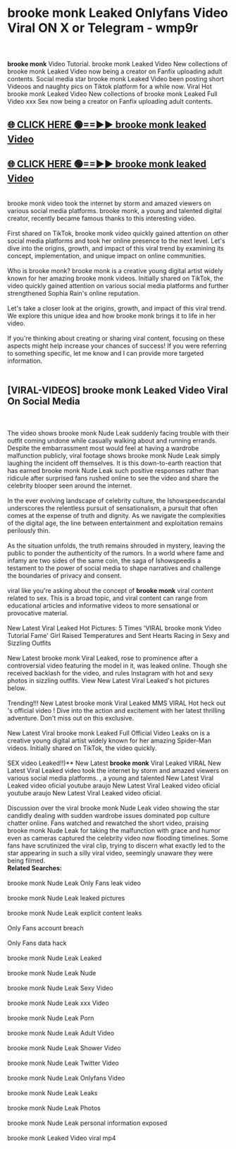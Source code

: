 <h1> brooke monk Leaked Onlyfans Video Viral ON X or Telegram - wmp9r </h1>

# 
<br>
<strong>brooke monk</strong> Video Tutorial. brooke monk Leaked Video New collections of  brooke monk Leaked Video now being a creator on Fanfix uploading adult contents. Social media star brooke monk Leaked Video been posting short Videoos and naughty pics on Tiktok platform for a while now. Viral Hot brooke monk Leaked Video New collections of brooke monk Leaked Full Video xxx Sex now being a creator on Fanfix uploading adult contents.
<br>

## [🌐 CLICK HERE 🟢==►► brooke monk leaked Video ](https://onlyclips.site?title=brooke_monk&ref=git)


## [🌐 CLICK HERE 🟢==►► brooke monk leaked Video ](https://onlyclips.site?title=brooke_monk&ref=git)

<br>
brooke monk video took the internet by storm and amazed viewers on various social media platforms. brooke monk, a young and talented digital creator, recently became famous thanks to this interesting video.
<br><br>
First shared on TikTok, brooke monk video quickly gained attention on other social media platforms and took her online presence to the next level. Let's dive into the origins, growth, and impact of this viral trend by examining its concept, implementation, and unique impact on online communities.
<br><br>
Who is brooke monk? brooke monk is a creative young digital artist widely known for her amazing brooke monk videos. Initially shared on TikTok, the video quickly gained attention on various social media platforms and further strengthened Sophia Rain's online reputation.
<br><br>
Let's take a closer look at the origins, growth, and impact of this viral trend. We explore this unique idea and how brooke monk brings it to life in her video.
<br><br>
If you're thinking about creating or sharing viral content, focusing on these aspects might help increase your chances of success! If you were referring to something specific, let me know and I can provide more targeted information.
<br><br>
<h2>[VIRAL-VIDEOS] brooke monk Leaked Video Viral On Social Media</h2>
<br><br>
The video shows brooke monk Nude Leak suddenly facing trouble with their outfit coming undone while casually walking about and running errands. Despite the embarrassment most would feel at having a wardrobe malfunction publicly, viral footage shows brooke monk Nude Leak simply laughing the incident off themselves. It is this down-to-earth reaction that has earned brooke monk Nude Leak such positive responses rather than ridicule after surprised fans rushed online to see the video and share the celebrity blooper seen around the internet.
<br><br>
In the ever evolving landscape of celebrity culture, the Ishowspeedscandal underscores the relentless pursuit of sensationalism, a pursuit that often comes at the expense of truth and dignity. As we navigate the complexities of the digital age, the line between entertainment and exploitation remains perilously thin.
<br><br>
As the situation unfolds, the truth remains shrouded in mystery, leaving the public to ponder the authenticity of the rumors. In a world where fame and infamy are two sides of the same coin, the saga of Ishowspeedis a testament to the power of social media to shape narratives and challenge the boundaries of privacy and consent.
<br><br>
viral like you're asking about the concept of <strong>brooke monk</strong> viral content related to sex. This is a broad topic, and viral content can range from educational articles and informative videos to more sensational or provocative material.
<br><br>
New Latest Viral Leaked Hot Pictures: 5 Times 'VIRAL brooke monk Video Tutorial Fame' Girl Raised Temperatures and Sent Hearts Racing in Sexy and Sizzling Outfits
<br><br>
New Latest brooke monk Viral Leaked, rose to prominence after a controversial video featuring the model in it, was leaked online. Though she received backlash for the video, and rules Instagram with hot and sexy photos in sizzling outfits. View New Latest Viral Leaked's hot pictures below.
<br><br>
Trending!!! New Latest brooke monk Viral Leaked MMS VIRAL Hot heck out 's official video ! Dive into the action and excitement with her latest thrilling adventure. Don't miss out on this exclusive.
<br><br>
New Latest Viral brooke monk Leaked Full Official Video Leaks on  is a creative young digital artist widely known for her amazing Spider-Man videos. Initially shared on TikTok, the video quickly.
<br><br>
SEX video Leaked!!)** New Latest <strong>brooke monk</strong> Viral Leaked VIRAL New Latest Viral Leaked video took the internet by storm and amazed viewers on various social media platforms. , a young and talented New Latest Viral Leaked video oficial youtube araujo New Latest Viral Leaked video oficial youtube araujo New Latest Viral Leaked video oficial.
<br><br>
Discussion over the viral brooke monk Nude Leak video showing the star candidly dealing with sudden wardrobe issues dominated pop culture chatter online. Fans watched and rewatched the short video, praising brooke monk Nude Leak for taking the malfunction with grace and humor even as cameras captured the celebrity video now flooding timelines. Some fans have scrutinized the viral clip, trying to discern what exactly led to the star appearing in such a silly viral video, seemingly unaware they were being filmed.
<br>
<strong>Related Searches:</strong>
<br><br>
brooke monk Nude Leak Only Fans leak video
<br><br>
brooke monk Nude Leak leaked pictures
<br><br>
brooke monk Nude Leak explicit content leaks
<br><br>
Only Fans account breach
<br><br>
Only Fans data hack
<br><br>
brooke monk Nude Leak Leaked
<br><br>
brooke monk Nude Leak Nude
<br><br>
brooke monk Nude Leak Sexy Video
<br><br>
brooke monk Nude Leak xxx Video
<br><br>
brooke monk Nude Leak Porn
<br><br>
brooke monk Nude Leak Adult Video
<br><br>
brooke monk Nude Leak Shower Video
<br><br>
brooke monk Nude Leak Twitter Video
<br><br>
brooke monk Nude Leak Onlyfans Video
<br><br>
brooke monk Nude Leak Leaks
<br><br>
brooke monk Nude Leak Photos
<br><br>
brooke monk Nude Leak personal information exposed
<br><br>
brooke monk Leaked Video viral mp4